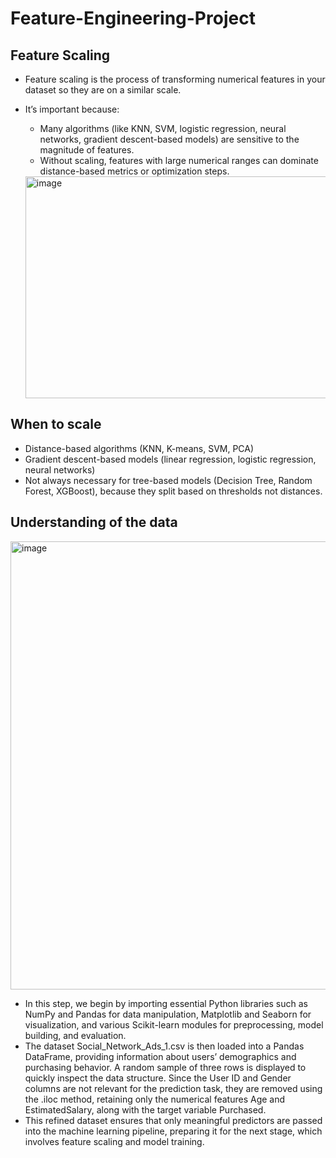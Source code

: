 # Feature-Engineering-Project

Feature Scaling
-
- Feature scaling is the process of transforming numerical features in your dataset so they are on a similar scale.
- It’s important because:
  - Many algorithms (like KNN, SVM, logistic regression, neural networks, gradient descent-based models) are sensitive to the magnitude of features.
  - Without scaling, features with large numerical ranges can dominate distance-based metrics or optimization steps.

  <img width="741" height="355" alt="image" src="https://github.com/user-attachments/assets/9414e251-a9ab-4ef5-b7dd-98cf0976881c" />
  
**When to scale**
- 
- Distance-based algorithms (KNN, K-means, SVM, PCA)
- Gradient descent-based models (linear regression, logistic regression, neural networks)
- Not always necessary for tree-based models (Decision Tree, Random Forest, XGBoost), because they split based on thresholds not distances.

Understanding of the data
-
  <img width="1152" height="717" alt="image" src="https://github.com/user-attachments/assets/44ee852a-819a-42e6-bdd6-55452660984e" />

- In this step, we begin by importing essential Python libraries such as NumPy and Pandas for data manipulation, Matplotlib and Seaborn for visualization, and    various Scikit-learn modules for preprocessing, model building, and evaluation.
- The dataset Social_Network_Ads_1.csv is then loaded into a Pandas DataFrame, providing information about users’ demographics and purchasing behavior. A random sample of three rows is displayed to quickly inspect the data structure. Since the User ID and Gender columns are not relevant for the prediction task, they are removed using the .iloc method, retaining only the numerical features Age and EstimatedSalary, along with the target variable Purchased.
- This refined dataset ensures that only meaningful predictors are passed into the machine learning pipeline, preparing it for the next stage, which involves feature scaling and model training. 


